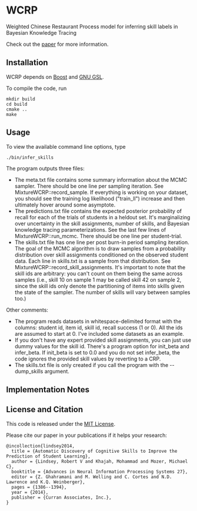 # WCRP

Weighted Chinese Restaurant Process model for inferring skill labels in Bayesian Knowledge Tracing

Check out the [paper](http://papers.nips.cc/paper/5554-automatic-discovery-of-cognitive-skills-to-improve-the-prediction-of-student-learning) for more information. 

## Installation

WCRP depends on [Boost](http://www.boost.org/) and [GNU GSL](http://www.gnu.org/software/gsl/).

To compile the code, run 

    mkdir build
    cd build
    cmake ..
    make

## Usage 

To view the available command line options, type

    ./bin/infer_skills

The program outputs three files:
* The meta.txt file contains some summary information about the MCMC sampler. There should be one line per sampling iteration. See MixtureWCRP::record\_sample. If everything is working on your dataset, you should see the training log likelihood ("train\_ll") increase and then ultimately hover around some asymptote. 
* The predictions.txt file contains the expected posterior probability of recall for each of the trials of students in a heldout set. It's marginalizing over uncertainty in the skill assignments, number of skills, and Bayesian knowledge tracing parameterizations. See the last few lines of MixtureWCRP::run\_mcmc. There should be one line per student-trial. 
* The skills.txt file has one line per post burn-in period sampling iteration. The goal of the MCMC algorithm is to draw samples from a probability distribution over skill assignments conditioned on the observed student data. Each line in skills.txt is a sample from that distribution. See MixtureWCRP::record\_skill\_assignments.   It's important to note that the skill ids are arbitrary: you can't count on them being the same across samples (i.e., skill 10 on sample 1 may be called skill 42 on sample 2, since the skill ids only denote the partitioning of items into skills given the state of the sampler. The number of skills will vary between samples too.)


Other comments: 
* The program reads datasets in whitespace-delimited format with the columns: student id, item id, skill id, recall success (1 or 0). All the ids are assumed to start at 0. I've included some datasets as an example. 
* If you don't have any expert provided skill assignments, you can just use dummy values for the skill id. There's a program option for init\_beta and infer\_beta. If init\_beta is set to 0.0 and you do not set infer\_beta, the code ignores the provided skill values by reverting to a CRP. 
* The skills.txt file is only created if you call the program with the --dump\_skills argument. 

## Implementation Notes



## License and Citation

This code is released under the [MIT License](https://github.com/robert-lindsey/WCRP/blob/master/LICENSE.md).

Please cite our paper in your publications if it helps your research: 

    @incollection{lindsey2014,
      title = {Automatic Discovery of Cognitive Skills to Improve the Prediction of Student Learning},
      author = {Lindsey, Robert V and Khajah, Mohammad and Mozer, Michael C},
      booktitle = {Advances in Neural Information Processing Systems 27},
      editor = {Z. Ghahramani and M. Welling and C. Cortes and N.D. Lawrence and K.Q. Weinberger},
      pages = {1386--1394},
      year = {2014},
      publisher = {Curran Associates, Inc.},
    }

